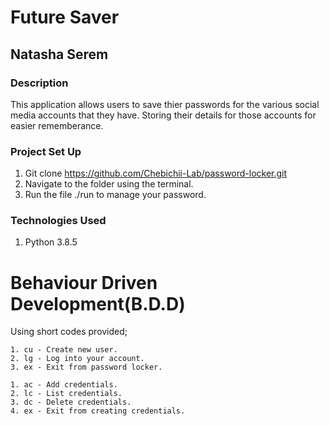 # Future Saver

## Natasha Serem

### Description
This application allows users to save thier passwords for the various social media accounts that they have.
Storing their details for those accounts for easier rememberance.

### Project Set Up
1. Git clone    https://github.com/Chebichii-Lab/password-locker.git
2. Navigate to the folder using the terminal.
3. Run the file ./run to manage your password.

### Technologies Used
1. Python 3.8.5

# Behaviour Driven Development(B.D.D)
Using short codes provided;

    1. cu - Create new user.
    2. lg - Log into your account.
    3. ex - Exit from password locker.

    1. ac - Add credentials.
    2. lc - List credentials.
    3. dc - Delete credentials.
    4. ex - Exit from creating credentials.

